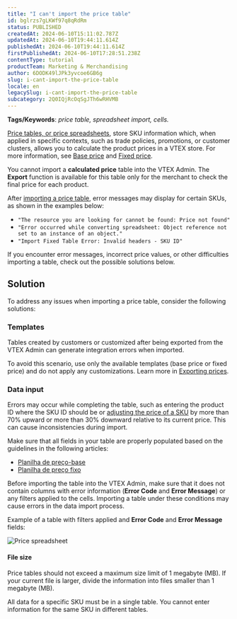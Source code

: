 ```yaml
---
title: "I can't import the price table"
id: bglrzs7gLKWf97q8qRdRm
status: PUBLISHED
createdAt: 2024-06-10T15:11:02.787Z
updatedAt: 2024-06-10T19:44:11.614Z
publishedAt: 2024-06-10T19:44:11.614Z
firstPublishedAt: 2024-06-10T17:28:51.238Z
contentType: tutorial
productTeam: Marketing & Merchandising
author: 6DODK49lJPk3yvcoe6GB6g
slug: i-cant-import-the-price-table
locale: en
legacySlug: i-cant-import-the-price-table
subcategory: 2Q0IQjRcOqSgJTh6wRHVMB
---
```


__Tags/Keywords__: *price table, spreadsheet import, cells.*

[Price tables, or price spreadsheets](https://help.vtex.com/en/tracks/prices-101--6f8pwCns3PJHqMvQSugNfP/1wAm5m3IUfIj6maBdaRJt8), store SKU information which, when applied in specific contexts, such as trade policies, promotions, or customer clusters, allows you to calculate the product prices in a VTEX store. For more information, see [Base price](https://help.vtex.com/en/tracks/prices-101--6f8pwCns3PJHqMvQSugNfP/3XcXp0r5WrJvogB8KIX4Kx) and [Fixed price](https://help.vtex.com/en/tracks/prices-101--6f8pwCns3PJHqMvQSugNfP/3HxF2u5VwidqnUGnFoKdDy). 

<div class ="alert alert-warning">
  You cannot import a <b>calculated price</b> table into the VTEX Admin. The <b>Export</b> function is available for this table only for the merchant to check the final price for each product.
</div>

After [importing a price table](https://help.vtex.com/en/tracks/prices-101--6f8pwCns3PJHqMvQSugNfP/5lV5s54lQ69zPXxngbpI5D), error messages may display for certain SKUs, as shown in the examples below:

- `"The resource you are looking for cannot be found: Price not found"`
- `"Error occurred while converting spreadsheet: Object reference not set to an instance of an object."`
- `"Import Fixed Table Error: Invalid headers - SKU ID"`

If you encounter error messages, incorrect price values, or other difficulties importing a table, check out the possible solutions below.

## Solution

To address any issues when importing a price table, consider the following solutions:

### Templates

Tables created by customers or customized after being exported from the VTEX Admin can generate integration errors when imported.

To avoid this scenario, use only the available templates (base price or fixed price) and do not apply any customizations. Learn more in [Exporting prices](https://help.vtex.com/en/tracks/prices-101--6f8pwCns3PJHqMvQSugNfP/5lV5s54lQ69zPXxngbpI5D#exporting-prices).

### Data input

Errors may occur while completing the table, such as entering the product ID where the SKU ID should be or [adjusting the price of a SKU](https://help.vtex.com/en/tutorial/sku-price-change--tutorials_95#price-change-rule) by more than 70% upward or more than 30% downward relative to its current price. This can cause inconsistencies during import.

Make sure that all fields in your table are properly populated based on the guidelines in the following articles:

- [Planilha de preço-base](https://help.vtex.com/en/tutorial/table-of-base-prices--4Jox8TeQ5feqAn78TZ0DNA)
- [Planilha de preço fixo](https://help.vtex.com/en/tutorial/filling-out-an-import-spreadsheets-fixed-price-fields--50RFoH3ruV97FJgeBUCURh)

<div class ="alert alert-warning">
  Before importing the table into the VTEX Admin, make sure that it does not contain columns with error information (<b>Error Code</b> and <b>Error Message</b>) or any filters applied to the cells. Importing a table under these conditions may cause errors in the data import process.
</div>

Example of a table with filters applied and __Error Code__ and __Error Message__ fields:

![Price spreadsheet](https://images.ctfassets.net/alneenqid6w5/1r7FGH4sdfT0uzCUX4T07y/a88f798c1962786dadfd35573453242e/Price_spreadsheet.PNG)

#### File size

Price tables should not exceed a maximum size limit of 1 megabyte (MB). If your current file is larger, divide the information into files smaller than 1 megabyte (MB).

<div class ="alert alert-warning">
  All data for a specific SKU must be in a single table. You cannot enter information for the same SKU in different tables.
</div>
